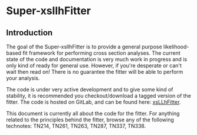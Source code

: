 # Super-xsllhFitter

## Introduction

The goal of the Super-xsllhFitter is to provide a general purpose likelihood-based fit framework for performing cross section analyses. The current state of the code and documentation is very much work in progress and is only kind of ready for general use. However, if you're desperate or can't wait then read on! There is no guarantee the fitter will be able to perform your analysis.

The code is under very active development and to give some kind of stability, it is recommended you checkout/download a tagged version of the fitter. The code is hosted on GitLab, and can be found here: [xsLLhFitter](https://gitlab.com/cuddandr/xsLLhFitter).

This document is currently all about the code for the fitter. For anything related to the principles behind the fitter, browse any of the following technotes: TN214, TN261, TN263, TN287, TN337, TN338.
